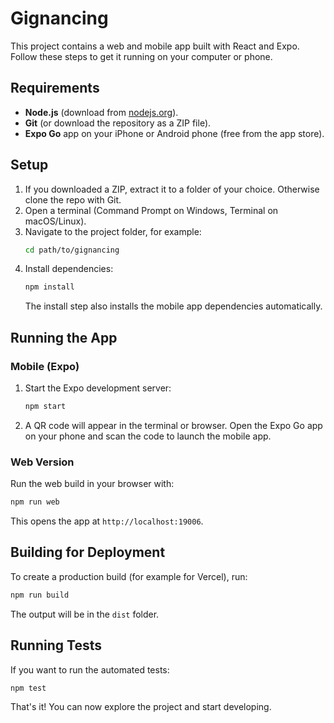 # Gignancing

This project contains a web and mobile app built with React and Expo. Follow these steps to get it running on your computer or phone.

## Requirements

- **Node.js** (download from [nodejs.org](https://nodejs.org)).
- **Git** (or download the repository as a ZIP file).
- **Expo Go** app on your iPhone or Android phone (free from the app store).

## Setup

1. If you downloaded a ZIP, extract it to a folder of your choice. Otherwise clone the repo with Git.
2. Open a terminal (Command Prompt on Windows, Terminal on macOS/Linux).
3. Navigate to the project folder, for example:
   ```bash
   cd path/to/gignancing
   ```
4. Install dependencies:
   ```bash
   npm install
   ```
   The install step also installs the mobile app dependencies automatically.

## Running the App

### Mobile (Expo)

1. Start the Expo development server:
   ```bash
   npm start
   ```
2. A QR code will appear in the terminal or browser. Open the Expo Go app on your phone and scan the code to launch the mobile app.

### Web Version

Run the web build in your browser with:
```bash
npm run web
```
This opens the app at `http://localhost:19006`.

## Building for Deployment

To create a production build (for example for Vercel), run:
```bash
npm run build
```
The output will be in the `dist` folder.

## Running Tests

If you want to run the automated tests:
```bash
npm test
```

That's it! You can now explore the project and start developing.
